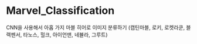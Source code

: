 # Marvel_Classification
CNN을 사용해서 아홉 가지 마블 히어로 이미지 분류하기 (캡틴마블, 로키, 로켓라쿤, 블랙펜서, 타노스, 헐크, 아이언맨, 네뷸라, 그루트)

